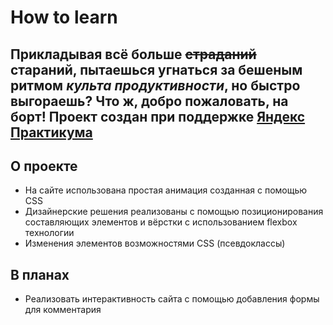 # How to learn
Прикладывая всё больше ~~страданий~~ стараний, пытаешься угнаться за бешеным ритмом _культа продуктивности_, но быстро выгораешь? Что ж, добро пожаловать, на борт!
__Проект создан при поддержке [Яндекс Практикума](https://practicum.yandex.ru/ "Войти в IT")__
---
## О проекте
* На сайте использована простая анимация созданная с помощью CSS
* Дизайнерские решения реализованы с помощью позиционирования составляющих элементов и вёрстки с использованием flexbox технологии
* Изменения элементов возможностями CSS (псевдоклассы)

## В планах
* Реализовать интерактивность сайта с помощью добавления формы для комментария
